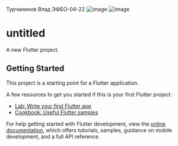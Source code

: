 Турчанинов Влад ЭФБО-04-22
![image](https://github.com/user-attachments/assets/9a6c1eae-f337-4d48-87ab-c42c69e1b3b8)
![image](https://github.com/user-attachments/assets/b7804bbf-e87f-49b4-a158-eb61a8a40061)


# untitled

A new Flutter project.

## Getting Started

This project is a starting point for a Flutter application.

A few resources to get you started if this is your first Flutter project:

- [Lab: Write your first Flutter app](https://docs.flutter.dev/get-started/codelab)
- [Cookbook: Useful Flutter samples](https://docs.flutter.dev/cookbook)

For help getting started with Flutter development, view the
[online documentation](https://docs.flutter.dev/), which offers tutorials,
samples, guidance on mobile development, and a full API reference.
